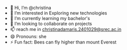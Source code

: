 - 👋 Hi, I’m @christina
- 👀 I’m interested in Exploring new technologies
- 🌱 I’m currently learning my bachelor's 
- 💞️ I’m looking to collaborate on projects 
- 📫  reach me in christinadamaris.2401029@srec.ac.in
- 😄 Pronouns: she
- ⚡ Fun fact: Bees can fly higher than mount Everest

<!---
chris-12-damaris/chris-12-damaris is a ✨ special ✨ repository because its `README.md` (this file) appears on your GitHub profile.
You can click the Preview link to take a look at your changes.
--->

